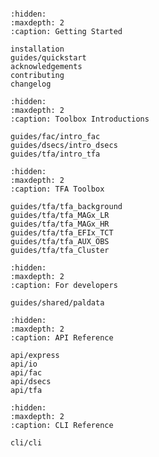 ```{include} ../README.md
```

```{toctree}
:hidden:
:maxdepth: 2
:caption: Getting Started

installation
guides/quickstart
acknowledgements
contributing
changelog
```

```{toctree}
:hidden:
:maxdepth: 2
:caption: Toolbox Introductions

guides/fac/intro_fac
guides/dsecs/intro_dsecs
guides/tfa/intro_tfa
```

```{toctree}
:hidden:
:maxdepth: 2
:caption: TFA Toolbox

guides/tfa/tfa_background
guides/tfa/tfa_MAGx_LR
guides/tfa/tfa_MAGx_HR
guides/tfa/tfa_EFIx_TCT
guides/tfa/tfa_AUX_OBS
guides/tfa/tfa_Cluster
```

```{toctree}
:hidden:
:maxdepth: 2
:caption: For developers

guides/shared/paldata
```

```{toctree}
:hidden:
:maxdepth: 2
:caption: API Reference

api/express
api/io
api/fac
api/dsecs
api/tfa
```

```{toctree}
:hidden:
:maxdepth: 2
:caption: CLI Reference

cli/cli
```

